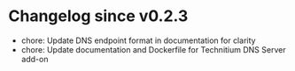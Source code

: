 # Changelog since v0.2.3
- chore: Update DNS endpoint format in documentation for clarity 
- chore: Update documentation and Dockerfile for Technitium DNS Server add-on 
